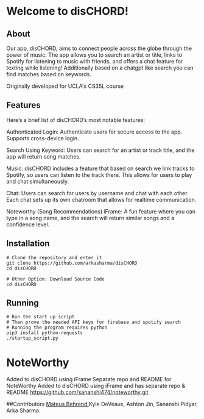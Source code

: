 # Welcome to disCHORD!

## About

Our app, disCHORD, aims to connect people across the globe through the power of music. The app allows you to search an artist or title, links to Spotify for listening to music with friends, and offers a chat feature for texting while listening! Additionally based on a chatgpt like search you can find matches based on keywords.

Originally developed for UCLA's CS35L course

## Features

Here’s a brief list of disCHORD’s most notable features:

Authenticated Login: Authenticate users for secure access to the app. Supports cross-device login.

Search Using Keyword: Users can search for an artist or track title, and the app will return song matches. 

Music: disCHORD includes a feature that based on search we link tracks to Spotify, so users can listen to the track there. This allows for users to play and chat simultaneously.

Chat: Users can search for users by username and chat with each other. Each chat sets up its own chatroom that allows for realtime communication.

Noteworthy (Song Recommendations) iFrame: A fun feature where you can type in a song name, and the search will return similar songs and a confidence level.

## Installation
```
# Clone the repository and enter it
git clone https://github.com/arkasharma/disCHORD
cd disCHORD

# Other Option: Download Source Code
cd disCHORD
```

## Running

```
# Run the start up script
# Then prove the needed API keys for firebase and spotify search
# Running the program requires python
pip3 install python-requests
./startup_script.py
```

# NoteWorthy 

Added to disCHORD using iFrame
Separate repo and README for NoteWorthy 
Added to disCHORD using iFrame and has separate repo & README 
https://github.com/sananshi474/noteworthy.git


##Contributors
<a href="https://github.com/mateusbehrend">Mateus Behrend </a> Kyle DeVeaux, Ashton Jin, Sananshi Pidyar, Arka Sharma.
